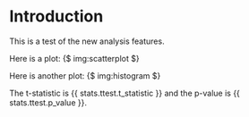 # Introduction

This is a test of the new analysis features.

Here is a plot:
{$ img:scatterplot $}

Here is another plot:
{$ img:histogram $}

The t-statistic is {{ stats.ttest.t_statistic }} and the p-value is {{ stats.ttest.p_value }}.
